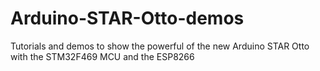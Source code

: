 # Arduino-STAR-Otto-demos
Tutorials and demos to show the powerful of the new Arduino STAR Otto with the STM32F469 MCU and the ESP8266
